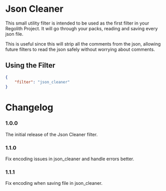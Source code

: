 # Json Cleaner

This small utility filter is intended to be used as the first filter in your Regolith Project. It will go through your packs, reading and saving every json file.

This is useful since this will strip all the comments from the json, allowing future filters to read the json safely without worrying about comments.

## Using the Filter

```json
{
    "filter": "json_cleaner"
}
```

# Changelog

### 1.0.0

The initial release of the Json Cleaner filter.

### 1.1.0

Fix encoding issues in json_cleaner and handle errors better.

### 1.1.1

Fix encoding when saving file in json_cleaner.